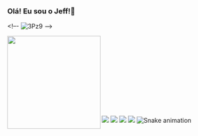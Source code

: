 ### Olá! Eu sou o Jeff!👋 

<!–- ![3Pz9](https://user-images.githubusercontent.com/53948877/177198274-d7e74de7-abc8-4e1f-b2af-044264b732bb.gif) -->

<div align="center">
  <a href="https://github.com/jhmcarvalho">
 <img height="213em" align=left src="https://github-readme-stats.vercel.app/api?username=jhmcarvalho&show_icons=true&theme=material-palenight&include_all_commits=true&count_private=true"/>
 <!img height="180em" src="https://github-readme-stats.vercel.app/api/top-langs/?username=jhmcarvalho&layout=compact&langs_count=7&theme=dark"/>
 
</div>

 ##
 
<div align="left">
  <br>
  <br>
  <br>
  <br>
  <br>
  <br>
  <br>
  <br>
    <br>
   
 <a href="https://instagram.com/jhmcarvalho" target="_blank"><img src="https://img.shields.io/badge/-Instagram-%23E4405F?style=for-the-badge&logo=instagram&logoColor=white" target="_blank"></a>
 	<a href="https://www.twitch.tv/JeCarvalho_0" target="_blank"><img src="https://img.shields.io/badge/Twitch-9146FF?style=for-the-badge&logo=twitch&logoColor=white" target="_blank"></a>
  <a href = "mailto:jeferson_funet@hotmail.com"><img src="https://img.shields.io/badge/-Gmail-%23333?style=for-the-badge&logo=gmail&logoColor=white" target="_blank"></a>
  <a href="https://www.linkedin.com/in/jeferson-martins-b4b060233" target="_blank"><img src="https://img.shields.io/badge/-LinkedIn-%230077B5?style=for-the-badge&logo=linkedin&logoColor=white" target="_blank"></a> 
 ![Snake animation](https://github.com/jhmcarvalho/jhmcarvalho/blob/output/github-contribution-grid-snake.svg)
 
</div>
